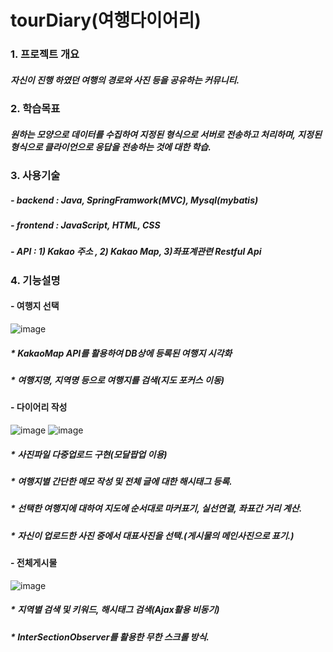# tourDiary(여행다이어리)
### 1. 프로젝트 개요
##### 자신이 진행 하였던 여행의 경로와 사진 등을 공유하는 커뮤니티.
### 2. 학습목표 
##### 원하는 모양으로 데이터를 수집하여  지정된 형식으로 서버로 전송하고 처리하며, 지정된 형식으로 클라이언으로 응답을 전송하는 것에 대한 학습.
### 3. 사용기술
##### - backend : Java, SpringFramwork(MVC), Mysql(mybatis)
##### - frontend : JavaScript, HTML, CSS
##### - API : 1) Kakao 주소 , 2) Kakao Map, 3)좌표계관련 Restful Api 
### 4. 기능설명
#### - 여행지 선택
![image](https://github.com/Jangdongju1/tourDiary/assets/129809021/40c18188-050e-4d00-83ee-25186754d5cf)
##### * KakaoMap API를 활용하여 DB상에 등록된 여행지 시각화
##### * 여행지명, 지역명 등으로 여행지를 검색(지도 포커스 이동)
#### - 다이어리 작성
![image](https://github.com/Jangdongju1/tourDiary/assets/129809021/bf1c4732-3717-44ba-b7ff-a9adf3c8dc41)
![image](https://github.com/Jangdongju1/tourDiary/assets/129809021/635b64f3-e73a-4eb7-959f-39a6a8ced155)
##### * 사진파일 다중업로드 구현(모달팝업 이용)
##### * 여행지별 간단한 메모 작성 및 전체 글에 대한 해시태그 등록.
##### * 선택한 여행지에 대하여 지도에 순서대로 마커표기, 실선연결, 좌표간 거리 계산.
##### * 자신이 업로드한 사진 중에서 대표사진을 선택.(게시물의 메인사진으로 표기.)
#### - 전체게시물
![image](https://github.com/Jangdongju1/tourDiary/assets/129809021/dcfa7ce6-d93f-4823-a207-6cf962756d04)
##### * 지역별 검색 및 키워드, 해시태그 검색(Ajax활용 비동기)
##### * InterSectionObserver를 활용한 무한 스크롤 방식.
